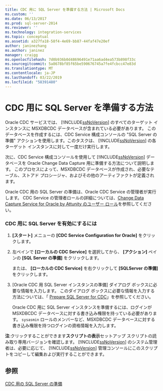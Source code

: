 ```yaml
---
title: CDC 用に SQL Server を準備する方法 | Microsoft Docs
ms.custom: ''
ms.date: 06/13/2017
ms.prod: sql-server-2014
ms.reviewer: ''
ms.technology: integration-services
ms.topic: conceptual
ms.assetid: a327fa18-58f4-4e69-bb87-44faf47e20ef
author: janinezhang
ms.author: janinez
manager: craigg
ms.openlocfilehash: 7d0b936b0d48696491e71aa6ad4ea573b898f33c
ms.sourcegitcommit: 5a8678bf85f65be590676745a7fe4fcbcc47e83d
ms.translationtype: MT
ms.contentlocale: ja-JP
ms.lasthandoff: 03/22/2019
ms.locfileid: "58391480"
---
```

# <a name="how-to-prepare-sql-server-for-cdc"></a>CDC 用に SQL Server を準備する方法
  Oracle CDC サービスでは、 [!INCLUDE[ssNoVersion](../../includes/ssnoversion-md.md)] のすべてのターゲット インスタンスに MSXDBCDC データベースが含まれている必要があります。 このデータベースを作成するには、CDC Service 構成コンソールの "SQL Server の準備" アクションを使用します。このタスクは、 [!INCLUDE[ssNoVersion](../../includes/ssnoversion-md.md)] の各ターゲット インスタンスに対して一度だけ実行します。  
  
 次に、CDC Service 構成コンソールを使用して [!INCLUDE[ssNoVersion](../../includes/ssnoversion-md.md)] データベースを Oracle Change Data Capture 用に準備する方法について説明します。 このプロセスによって、MSXDBCDC データベースが作成され、必要なテーブル、ストアド プロシージャ、およびその他のアーティファクトが定義されます。  
  
 Oracle CDC 用の SQL Server の準備は、Oracle CDC Service の管理者が実行します。 CDC Service の管理者ロールの詳細については、[Change Data Capture Service for Oracle by Attunity のユーザー ロール](user-roles.md)を参照してください。  
  
### <a name="to-enable-sql-server-for-cdc"></a>CDC 用に SQL Server を有効にするには  
  
1.  **[スタート]** メニューの **[CDC Service Configuration for Oracle]** をクリックします。  
  
2.  左ペインで **[ローカルの CDC Service]** を選択してから、 **[アクション]** ペインの **[SQL Server の準備]** をクリックします。  
  
     または、 **[ローカルの CDC Service]** を右クリックして **[SQLServer の準備]** をクリックします。  
  
3.  [Oracle CDC 用 SQL Server インスタンスの準備] ダイアログ ボックスに必要な情報を入力します。 このダイアログ ボックスに必要な情報を入力する方法については、「 [Prepare SQL Server for CDC](prepare-sql-server-for-cdc.md)」を参照してください。  
  
     Oracle CDC 用に SQL Server インスタンスを準備するには、ログインが MSXDBCDC データベースに対する書き込み権限を持っている必要があります。 `sysasmin` ロールのメンバーなど、MSXDBCDC データベースに対する書き込み権限を持つログインの資格情報を入力します。  
  
 **注**:クリックすることができます**スクリプトの表示**セットアップ スクリプトの読み取り専用バージョンを確認します。 [!INCLUDE[ssNoVersion](../../includes/ssnoversion-md.md)] のシステム管理者は、必要に応じて、 [!INCLUDE[ssNoVersion](../../includes/ssnoversion-md.md)] 管理コンソールにこのスクリプトをコピーして編集および実行することができます。  
  
## <a name="see-also"></a>参照  
 [CDC 用の SQL Server の準備](prepare-sql-server-for-cdc.md)  
  
  
